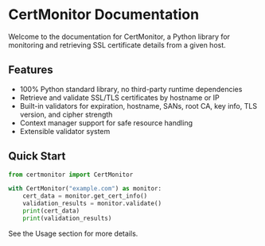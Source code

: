 # CertMonitor Documentation

Welcome to the documentation for CertMonitor, a Python library for monitoring and retrieving SSL certificate details from a given host.

## Features
- 100% Python standard library, no third-party runtime dependencies
- Retrieve and validate SSL/TLS certificates by hostname or IP
- Built-in validators for expiration, hostname, SANs, root CA, key info, TLS version, and cipher strength
- Context manager support for safe resource handling
- Extensible validator system

## Quick Start
```python
from certmonitor import CertMonitor

with CertMonitor("example.com") as monitor:
    cert_data = monitor.get_cert_info()
    validation_results = monitor.validate()
    print(cert_data)
    print(validation_results)
```

See the Usage section for more details.
